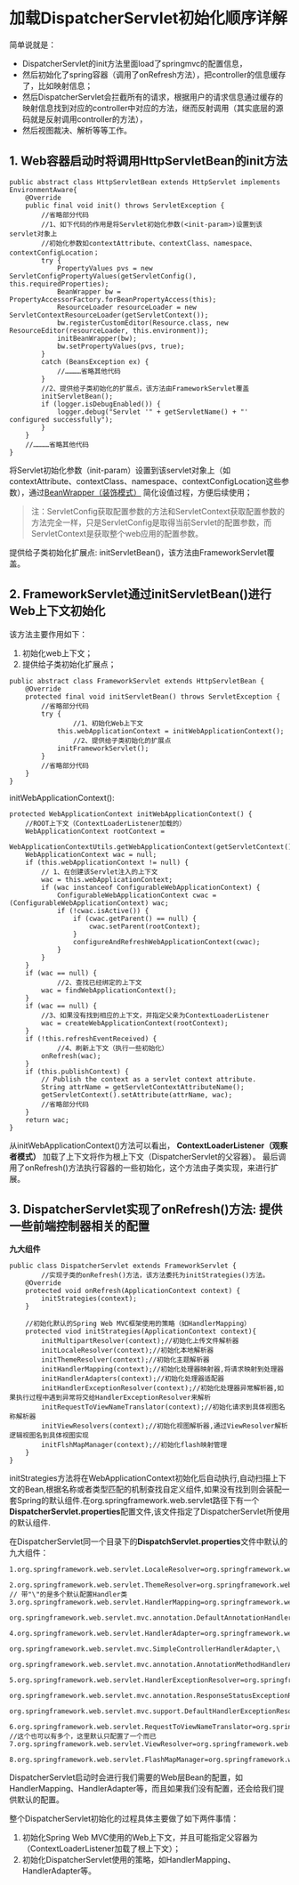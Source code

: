 # 加载DispatcherServlet初始化顺序详解

简单说就是：
* DispatcherServlet的init方法里面load了springmvc的配置信息，
* 然后初始化了spring容器（调用了onRefresh方法），把controller的信息缓存了，比如映射信息；
* 然后DispatcherServlet会拦截所有的请求，根据用户的请求信息通过缓存的映射信息找到对应的controller中对应的方法，继而反射调用（其实底层的源码就是反射调用controller的方法），
* 然后视图裁决、解析等等工作。

## 1. Web容器启动时将调用HttpServletBean的init方法

```
public abstract class HttpServletBean extends HttpServlet implements EnvironmentAware{  
    @Override  
    public final void init() throws ServletException {  
        //省略部分代码  
        //1、如下代码的作用是将Servlet初始化参数(<init-param>)设置到该servlet对象上  
        //初始化参数如contextAttribute、contextClass、namespace、contextConfigLocation；  
        try {  
            PropertyValues pvs = new ServletConfigPropertyValues(getServletConfig(), this.requiredProperties);  
            BeanWrapper bw = PropertyAccessorFactory.forBeanPropertyAccess(this);  
            ResourceLoader resourceLoader = new ServletContextResourceLoader(getServletContext());  
            bw.registerCustomEditor(Resource.class, new ResourceEditor(resourceLoader, this.environment));  
            initBeanWrapper(bw);  
            bw.setPropertyValues(pvs, true);  
        }  
        catch (BeansException ex) {  
            //…………省略其他代码  
        }  
        //2、提供给子类初始化的扩展点，该方法由FrameworkServlet覆盖  
        initServletBean();  
        if (logger.isDebugEnabled()) {  
            logger.debug("Servlet '" + getServletName() + "' configured successfully");  
        }  
    }  
    //…………省略其他代码  
}  
```
将Servlet初始化参数（init-param）设置到该servlet对象上（如contextAttribute、contextClass、namespace、contextConfigLocation这些参数），通过[BeanWrapper（装饰模式）](../section11/index.md) 简化设值过程，方便后续使用；

>注：ServletConfig获取配置参数的方法和ServletContext获取配置参数的方法完全一样，只是ServletConfig是取得当前Servlet的配置参数，而ServletContext是获取整个web应用的配置参数。


提供给子类初始化扩展点: initServletBean()，该方法由FrameworkServlet覆盖。

## 2. FrameworkServlet通过initServletBean()进行Web上下文初始化

该方法主要作用如下：

1. 初始化web上下文； 
2. 提供给子类初始化扩展点；
```
public abstract class FrameworkServlet extends HttpServletBean {  
    @Override  
    protected final void initServletBean() throws ServletException {  
        //省略部分代码  
        try {  
                //1、初始化Web上下文  
            this.webApplicationContext = initWebApplicationContext();  
                //2、提供给子类初始化的扩展点  
            initFrameworkServlet();  
        }  
        //省略部分代码  
    }  
}  
```
initWebApplicationContext():
```
protected WebApplicationContext initWebApplicationContext() {  
    //ROOT上下文（ContextLoaderListener加载的）  
    WebApplicationContext rootContext =  
            WebApplicationContextUtils.getWebApplicationContext(getServletContext());  
    WebApplicationContext wac = null;  
    if (this.webApplicationContext != null) {  
        // 1、在创建该Servlet注入的上下文  
        wac = this.webApplicationContext;  
        if (wac instanceof ConfigurableWebApplicationContext) {  
            ConfigurableWebApplicationContext cwac = (ConfigurableWebApplicationContext) wac;  
            if (!cwac.isActive()) {  
                if (cwac.getParent() == null) {  
                    cwac.setParent(rootContext);  
                }  
                configureAndRefreshWebApplicationContext(cwac);  
            }  
        }  
    }  
    if (wac == null) {  
            //2、查找已经绑定的上下文  
        wac = findWebApplicationContext();  
    }  
    if (wac == null) {  
        //3、如果没有找到相应的上下文，并指定父亲为ContextLoaderListener  
        wac = createWebApplicationContext(rootContext);  
    }  
    if (!this.refreshEventReceived) {  
            //4、刷新上下文（执行一些初始化）  
        onRefresh(wac);  
    }  
    if (this.publishContext) {  
        // Publish the context as a servlet context attribute.  
        String attrName = getServletContextAttributeName();  
        getServletContext().setAttribute(attrName, wac);  
        //省略部分代码  
    }  
    return wac;  
}  
```
从initWebApplicationContext()方法可以看出， **ContextLoaderListener（观察者模式）** 加载了上下文将作为根上下文（DispatcherServlet的父容器）。 最后调用了onRefresh()方法执行容器的一些初始化，这个方法由子类实现，来进行扩展。

## 3. DispatcherServlet实现了onRefresh()方法: 提供一些前端控制器相关的配置

**九大组件**
```
public class DispatcherServlet extends FrameworkServlet {  
        //实现子类的onRefresh()方法，该方法委托为initStrategies()方法。  
    @Override  
    protected void onRefresh(ApplicationContext context) {  
        initStrategies(context);  
    }  
    
    //初始化默认的Spring Web MVC框架使用的策略（如HandlerMapping）  
    protected viod initStrategies(ApplicationContext context){  
        initMultipartResolver(context);//初始化上传文件解析器  
        initLocaleResolver(context);//初始化本地解析器  
        initThemeResolver(context);//初始化主题解析器  
        initHandlerMapping(context);//初始化处理器映射器,将请求映射到处理器  
        initHandlerAdapters(context);//初始化处理器适配器  
        initHandlerExceptionResolver(context);//初始化处理器异常解析器,如果执行过程中遇到异常将交给HandlerExceptionResolver来解析  
        initRequestToViewNameTranslator(context);//初始化请求到具体视图名称解析器  
        initViewResolvers(context);//初始化视图解析器,通过ViewResolver解析逻辑视图名到具体视图实现  
        initFlshMapManager(context);//初始化flash映射管理  
    }  
}  
```
initStrategies方法将在WebApplicationContext初始化后自动执行,自动扫描上下文的Bean,根据名称或者类型匹配的机制查找自定义组件,如果没有找到则会装配一套Spring的默认组件.在org.springframework.web.servlet路径下有一个**DispatcherServlet.properties**配置文件,该文件指定了DispatcherServlet所使用的默认组件.

在DispatcherServlet同一个目录下的**DispatchServlet.properties**文件中默认的九大组件：
```
1.org.springframework.web.servlet.LocaleResolver=org.springframework.web.servlet.i18n.AcceptHeaderLocaleResolver  
    
2.org.springframework.web.servlet.ThemeResolver=org.springframework.web.servlet.theme.FixedThemeResolver  
// 带"\"的是多个默认配置Handler类  
3.org.springframework.web.servlet.HandlerMapping=org.springframework.web.servlet.handler.BeanNameUrlHandlerMapping,\  
    org.springframework.web.servlet.mvc.annotation.DefaultAnnotationHandlerMapping  
    
4.org.springframework.web.servlet.HandlerAdapter=org.springframework.web.servlet.mvc.HttpRequestHandlerAdapter,\  
    org.springframework.web.servlet.mvc.SimpleControllerHandlerAdapter,\  
    org.springframework.web.servlet.mvc.annotation.AnnotationMethodHandlerAdapter  
    
5.org.springframework.web.servlet.HandlerExceptionResolver=org.springframework.web.servlet.mvc.annotation.AnnotationMethodHandlerExceptionResolver,\  
    org.springframework.web.servlet.mvc.annotation.ResponseStatusExceptionResolver,\  
    org.springframework.web.servlet.mvc.support.DefaultHandlerExceptionResolver  
    
6.org.springframework.web.servlet.RequestToViewNameTranslator=org.springframework.web.servlet.view.DefaultRequestToViewNameTranslator  
//这个也可以有多个，这里默认只配置了一个而已  
7.org.springframework.web.servlet.ViewResolver=org.springframework.web.servlet.view.InternalResourceViewResolver  
    
8.org.springframework.web.servlet.FlashMapManager=org.springframework.web.servlet.support.SessionFlashMapManager  
```
DispatcherServlet启动时会进行我们需要的Web层Bean的配置，如HandlerMapping、HandlerAdapter等，而且如果我们没有配置，还会给我们提供默认的配置。

整个DispatcherServlet初始化的过程具体主要做了如下两件事情：
1. 初始化Spring Web MVC使用的Web上下文，并且可能指定父容器为（ContextLoaderListener加载了根上下文）；
2. 初始化DispatcherServlet使用的策略，如HandlerMapping、HandlerAdapter等。

